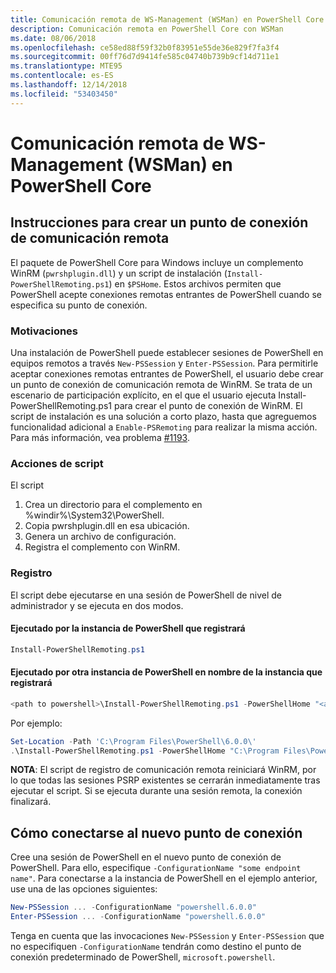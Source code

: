 ```yaml
---
title: Comunicación remota de WS-Management (WSMan) en PowerShell Core
description: Comunicación remota en PowerShell Core con WSMan
ms.date: 08/06/2018
ms.openlocfilehash: ce58ed88f59f32b0f83951e55de36e829f7fa3f4
ms.sourcegitcommit: 00ff76d7d9414fe585c04740b739b9cf14d711e1
ms.translationtype: MTE95
ms.contentlocale: es-ES
ms.lasthandoff: 12/14/2018
ms.locfileid: "53403450"
---
```

# <a name="ws-management-wsman-remoting-in-powershell-core"></a>Comunicación remota de WS-Management (WSMan) en PowerShell Core

## <a name="instructions-to-create-a-remoting-endpoint"></a>Instrucciones para crear un punto de conexión de comunicación remota

El paquete de PowerShell Core para Windows incluye un complemento WinRM (`pwrshplugin.dll`) y un script de instalación (`Install-PowerShellRemoting.ps1`) en `$PSHome`.
Estos archivos permiten que PowerShell acepte conexiones remotas entrantes de PowerShell cuando se especifica su punto de conexión.

### <a name="motivation"></a>Motivaciones

Una instalación de PowerShell puede establecer sesiones de PowerShell en equipos remotos a través `New-PSSession` y `Enter-PSSession`.
Para permitirle aceptar conexiones remotas entrantes de PowerShell, el usuario debe crear un punto de conexión de comunicación remota de WinRM.
Se trata de un escenario de participación explícito, en el que el usuario ejecuta Install-PowerShellRemoting.ps1 para crear el punto de conexión de WinRM.
El script de instalación es una solución a corto plazo, hasta que agreguemos funcionalidad adicional a `Enable-PSRemoting` para realizar la misma acción.
Para más información, vea problema [#1193](https://github.com/PowerShell/PowerShell/issues/1193).

### <a name="script-actions"></a>Acciones de script

El script

1. Crea un directorio para el complemento en %windir%\System32\PowerShell.
1. Copia pwrshplugin.dll en esa ubicación.
1. Genera un archivo de configuración.
1. Registra el complemento con WinRM.

### <a name="registration"></a>Registro

El script debe ejecutarse en una sesión de PowerShell de nivel de administrador y se ejecuta en dos modos.

#### <a name="executed-by-the-instance-of-powershell-that-it-will-register"></a>Ejecutado por la instancia de PowerShell que registrará

```powershell
Install-PowerShellRemoting.ps1
```

#### <a name="executed-by-another-instance-of-powershell-on-behalf-of-the-instance-that-it-will-register"></a>Ejecutado por otra instancia de PowerShell en nombre de la instancia que registrará

```powershell
<path to powershell>\Install-PowerShellRemoting.ps1 -PowerShellHome "<absolute path to the instance's $PSHOME>"
```

Por ejemplo:

```powershell
Set-Location -Path 'C:\Program Files\PowerShell\6.0.0\'
.\Install-PowerShellRemoting.ps1 -PowerShellHome "C:\Program Files\PowerShell\6.0.0\"
```

**NOTA**: El script de registro de comunicación remota reiniciará WinRM, por lo que todas las sesiones PSRP existentes se cerrarán inmediatamente tras ejecutar el script. Si se ejecuta durante una sesión remota, la conexión finalizará.

## <a name="how-to-connect-to-the-new-endpoint"></a>Cómo conectarse al nuevo punto de conexión

Cree una sesión de PowerShell en el nuevo punto de conexión de PowerShell. Para ello, especifique `-ConfigurationName "some endpoint name"`. Para conectarse a la instancia de PowerShell en el ejemplo anterior, use una de las opciones siguientes:

```powershell
New-PSSession ... -ConfigurationName "powershell.6.0.0"
Enter-PSSession ... -ConfigurationName "powershell.6.0.0"
```

Tenga en cuenta que las invocaciones `New-PSSession` y `Enter-PSSession` que no especifiquen `-ConfigurationName` tendrán como destino el punto de conexión predeterminado de PowerShell, `microsoft.powershell`.